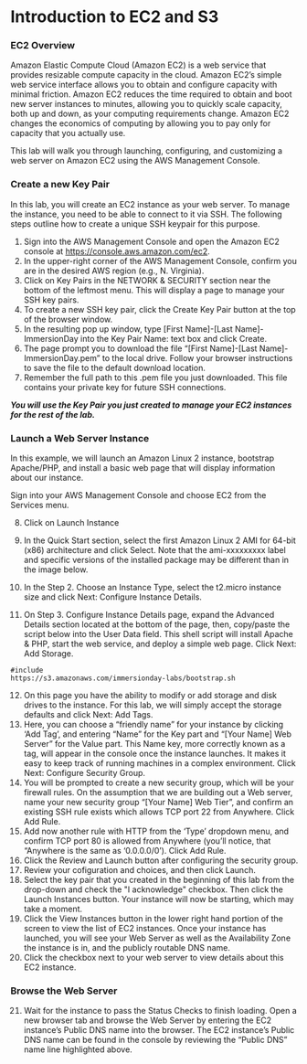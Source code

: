 # Introduction to EC2 and S3

### EC2 Overview
Amazon Elastic Compute Cloud (Amazon EC2) is a web service that provides resizable compute capacity in the cloud. Amazon EC2’s simple web service interface allows you to obtain and configure capacity with minimal friction. Amazon EC2 reduces the time required to obtain and boot new server instances to minutes, allowing you to quickly scale capacity, both up and down, as your computing requirements change. Amazon EC2 changes the economics of computing by allowing you to pay only for capacity that you actually use.

This lab will walk you through launching, configuring, and customizing a web server on Amazon EC2 using the AWS Management Console.

### Create a new Key Pair
In this lab, you will create an EC2 instance as your web server. To manage the instance, you need to be able to connect to it via SSH. The following steps outline how to create a unique SSH keypair for this purpose.

1.	Sign into the AWS Management Console and open the Amazon EC2 console at https://console.aws.amazon.com/ec2.
2.	In the upper-right corner of the AWS Management Console, confirm you are in the desired AWS region (e.g., N. Virginia).
3.	Click on Key Pairs in the NETWORK & SECURITY section near the bottom of the leftmost menu.  This will display a page to manage your SSH key pairs. 
4.	To create a new SSH key pair, click the Create Key Pair button at the top of the browser window.
5.	In the resulting pop up window, type [First Name]-[Last Name]-ImmersionDay into the Key Pair Name: text box and click Create.
6.	The page prompt you to download the file “[First Name]-[Last Name]-ImmersionDay.pem” to the local drive.  Follow your browser instructions to save the file to the default download location.
7.	Remember the full path to this .pem file you just downloaded. This file contains your private key for future SSH connections. 

***You will use the Key Pair you just created to manage your EC2 instances for the rest of the lab.***

### Launch a Web Server Instance
In this example, we will launch an Amazon Linux 2 instance, bootstrap Apache/PHP, and install a basic web page that will display information about our instance. 

Sign into your AWS Management Console and choose EC2 from the Services menu. 

8.	Click on Launch Instance

9.	In the Quick Start section, select the first Amazon Linux 2 AMI for 64-bit (x86) architecture and click Select. Note that the ami-xxxxxxxxx label and specific versions of the installed package may be different than in the image below.

10.	In the Step 2. Choose an Instance Type, select the t2.micro instance size and click Next: Configure Instance Details.

11.	On Step 3. Configure Instance Details page, expand the Advanced Details section located at the bottom of the page, then, copy/paste the script below into the User Data field. This shell script will install Apache & PHP, start the web service, and deploy a simple web page. Click Next: Add Storage. 

```
#include
https://s3.amazonaws.com/immersionday-labs/bootstrap.sh
```

12.	On this page you have the ability to modify or add storage and disk drives to the instance. For this lab, we will simply accept the storage defaults and click Next: Add Tags.
13.	Here, you can choose a “friendly name” for your instance by clicking ‘Add Tag’, and entering “Name” for the Key part and “[Your Name] Web Server” for the Value part. This Name key, more correctly known as a tag, will appear in the console once the instance launches. It makes it easy to keep track of running machines in a complex environment. Click Next: Configure Security Group. 
14.	You will be prompted to create a new security group, which will be your firewall rules. On the assumption that we are building out a Web server, name your new security group “[Your Name] Web Tier”, and confirm an existing SSH rule exists which allows TCP port 22 from Anywhere. Click Add Rule.
15.	Add now another rule with HTTP from the ‘Type’ dropdown menu, and confirm TCP port 80 is allowed from Anywhere (you’ll notice, that “Anywhere is the same as ‘0.0.0.0/0’).  Click Add Rule.
16.	Click the Review and Launch button after configuring the security group.
17.	Review your cofiguration and choices, and then click Launch.
18.	Select the key pair that you created in the beginning of this lab from the drop-down and check the "I acknowledge" checkbox. Then click the Launch Instances button. Your instance will now be starting, which may take a moment. 
19.	Click the View Instances button in the lower right hand portion of the screen to view the list of EC2 instances. Once your instance has launched, you will see your Web Server as well as the Availability Zone the instance is in, and the publicly routable DNS name.
20.	Click the checkbox next to your web server to view details about this EC2 instance.

### Browse the Web Server

21.	Wait for the instance to pass the Status Checks to finish loading.
Open a new browser tab and browse the Web Server by entering the EC2 instance’s Public DNS name into the browser.  The EC2 instance’s Public DNS name can be found in the console by reviewing the “Public DNS” name line highlighted above.



